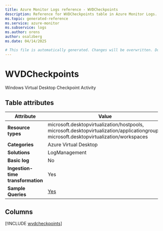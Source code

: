 ```yaml
---
title: Azure Monitor Logs reference - WVDCheckpoints
description: Reference for WVDCheckpoints table in Azure Monitor Logs.
ms.topic: generated-reference
ms.service: azure-monitor
ms.subservice: logs
ms.author: orens
author: osalzberg
ms.date: 04/14/2025

# This file is automatically generated. Changes will be overwritten. Do not change this file directly.
---
```


# WVDCheckpoints

Windows Virtual Desktop Checkpoint Activity


## Table attributes

|Attribute|Value|
|---|---|
|**Resource types**|microsoft.desktopvirtualization/hostpools,<br>microsoft.desktopvirtualization/applicationgroups,<br>microsoft.desktopvirtualization/workspaces|
|**Categories**|Azure Virtual Desktop|
|**Solutions**| LogManagement|
|**Basic log**|No|
|**Ingestion-time transformation**|Yes|
|**Sample Queries**|[Yes](/azure/azure-monitor/reference/queries/wvdcheckpoints)|



## Columns
  
[!INCLUDE [wvdcheckpoints](~/reusable-content/ce-skilling/azure/includes/azure-monitor/reference/tables/wvdcheckpoints-include.md)]
